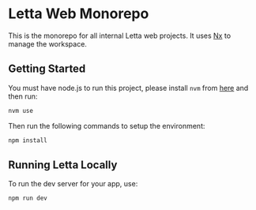 # Letta Web Monorepo

This is the monorepo for all internal Letta web projects. It uses [Nx](https://nx.dev) to manage the workspace.

## Getting Started

You must have node.js to run this project, please install `nvm` from [here](https://github.com/nvm-sh/nvm) and then run:

```sh
nvm use
```

Then run the following commands to setup the environment:

```sh
npm install
```

## Running Letta Locally

To run the dev server for your app, use:

```sh
npm run dev
```
